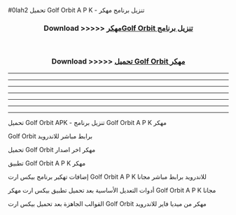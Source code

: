 #0lah2 تحميل Golf Orbit  A P K - تنزيل برنامج مهكر



<div align="center">
<h3>Download >>>>> <a href="https://runaway1.web.app/?sq=Golf Orbit ">مهكرGolf Orbit  تنزيل برنامج</a></h3><br>

<h3>Download >>>>> <a href="https://runaway1.web.app/?sq=Golf Orbit ">تحميل Golf Orbit  مهكر</a></h3>
</div>


----------------------------------------------------------

----------------------------------------------------------

----------------------------------------------------------

----------------------------------------------------------

----------------------------------------------------------

----------------------------------------------------------

----------------------------------------------------------

تحميل Golf Orbit  APK - تنزيل برنامج Golf Orbit  A P K مهكر

Golf Orbit  برابط مباشر للاندرويد

تحميل Golf Orbit  مهكر اخر اصدار

تطبيق Golf Orbit  A P K مهكر

إضافات تهكير برنامج بيكس ارت Golf Orbit  A P K للاندرويد برابط مباشر مجانا

أدوات التعديل الأساسية بعد تحميل تطبيق بيكس ارت مهكر Golf Orbit  A P K مجانا

القوالب الجاهزة بعد تحميل بيكس ارت Golf Orbit  مهكر من ميديا فاير للاندرويد


